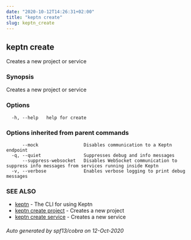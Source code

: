 ```yaml
---
date: "2020-10-12T14:26:31+02:00"
title: "keptn create"
slug: keptn_create
---
```

## keptn create

Creates a new project or service

### Synopsis

Creates a new project or service

### Options

```
  -h, --help   help for create
```

### Options inherited from parent commands

```
      --mock                 Disables communication to a Keptn endpoint
  -q, --quiet                Suppresses debug and info messages
      --suppress-websocket   Disables WebSocket communication to suppress info messages from services running inside Keptn
  -v, --verbose              Enables verbose logging to print debug messages
```

### SEE ALSO

* [keptn](../keptn/)	 - The CLI for using Keptn
* [keptn create project](../keptn_create_project/)	 - Creates a new project
* [keptn create service](../keptn_create_service/)	 - Creates a new service

###### Auto generated by spf13/cobra on 12-Oct-2020
